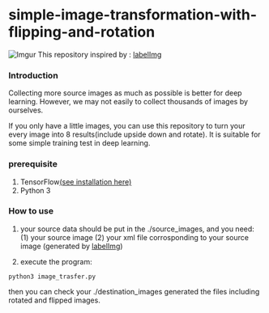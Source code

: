 # simple-image-transformation-with-flipping-and-rotation

![Imgur](https://i.imgur.com/vg4TaJO.jpg)
This repository inspired by : [labelImg](https://github.com/tzutalin/labelImg)


### Introduction

Collecting more source images as much as possible is better for deep learning. However, we may not easily to collect thousands of images by ourselves.

If you only have a little images, you can use this repository to turn your every image into 8 results(include upside down and rotate). It is suitable for some simple training test in deep learning.

### prerequisite

1. TensorFlow[(see installation here)](https://www.tensorflow.org/install/pip)
2. Python 3


### How to use

1. your source data should be put in the ./source_images, and you need:
 (1) your source image
 (2) your xml file corrosponding to your source image (generated by [labelImg](https://github.com/tzutalin/labelImg))
 
2. execute the program:
```
python3 image_trasfer.py
```
then you can check your ./destination_images generated the files including rotated and flipped images.




